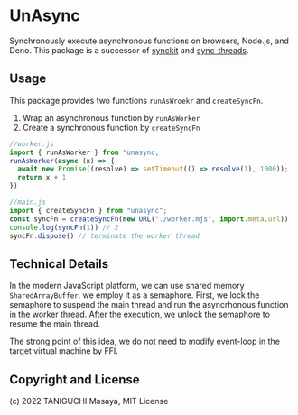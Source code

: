 # UnAsync

Synchronously execute asynchronous functions on browsers, Node.js, and Deno.
This package is a successor of [synckit](https://npmjs.com/package/synckit) and [sync-threads](https://npmjs.com/package/sync-threads).

## Usage

This package provides two functions `runAsWroekr` and `createSyncFn`.

1. Wrap an asynchronous function by `runAsWorker`
2. Create a synchronous function by `createSyncFn`

```js
//worker.js
import { runAsWorker } from "unasync;
runAsWorker(async (x) => {
  await new Promise((resolve) => setTimeout(() => resolve(1), 1000));
  return x + 1
})
```

```js
//main.js
import { createSyncFn } from "unasync";
const syncFn = createSyncFn(new URL("./worker.mjs", import.meta.url))
console.log(syncFn(1)) // 2
syncFn.dispose() // terminate the worker thread
```

## Technical Details

In the modern JavaScript platform, we can use shared memory `SharedArrayBuffer`.
we employ it as a semaphore. First, we lock the semaphore to suspend the main thread 
and run the asyncrhonous function in the worker thread.
After the execution, we unlock the semaphore to resume the main thread.

The strong point of this idea, we do not need to modify event-loop in the target virtual machine by FFI.

## Copyright and License

(c) 2022 TANIGUCHI Masaya, MIT License